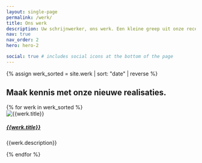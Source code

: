 ```yaml
---
layout: single-page
permalink: /werk/
title: Ons werk
description: Uw schrijnwerker, ons werk. Een kleine greep uit onze recente realisaties. Meer info. Neem zeker contact op
nav: true
nav_order: 2
hero: hero-2

social: true # includes social icons at the bottom of the page
---
```


{% assign werk_sorted = site.werk | sort: "date" | reverse %}

<section id="section-home-overons">
  <div class="container mt-5">
  <div class="row">
      <div class="col-md-12">
        <h2>Maak kennis met onze nieuwe realisaties.</h2>
      </div>
    </div>
    <div class="row">
      {% for werk in werk_sorted %}
        <div class="col-xs-12 col-md-6 col-lg-3 mt-5">
          <div class="card rounded-lg shadow-sm">
            <img class="card-img-top" src="../{{werk.img}}" alt="{{werk.title}}">
            <div class="card-body">
              <a href="{{werk.url}}" class="card-link"><h5 class="card-title">{{werk.title}}</h5></a>
              <p class="card-text">{{werk.description}}</p>
            </div>
          </div>
        </div>
      {% endfor %}
    </div>
  </div>
</section>
